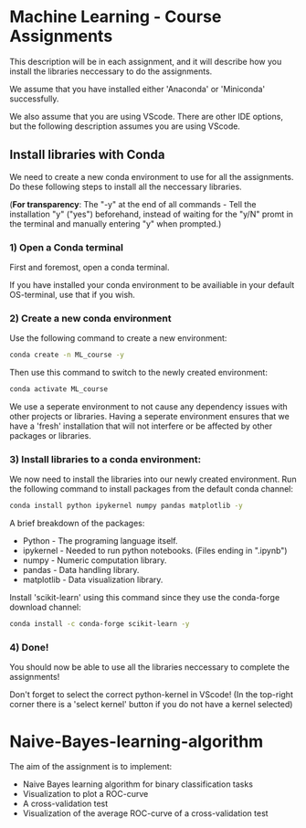 # Machine Learning - Course Assignments

This description will be in each assignment, and it will describe how you install the libraries neccessary to do the assignments.

We assume that you have installed either 'Anaconda' or 'Miniconda' successfully. 

We also assume that you are using VScode. There are other IDE options, but the following description assumes you are using VScode.


## Install libraries with Conda

We need to create a new conda environment to use for all the assignments. Do these following steps to install all the neccessary libraries.

(**For transparency**: The "-y" at the end of all commands - Tell the installation "y" ("yes") beforehand, instead of waiting for the "y/N" promt in the terminal and manually entering "y" when prompted.)

### 1) Open a Conda terminal

First and foremost, open a conda terminal.

If you have installed your conda environment to be availiable in your default OS-terminal, use that if you wish.

### 2) Create a new conda environment

Use the following command to create a new environment:

```Bash
conda create -n ML_course -y
```

Then use this command to switch to the newly created environment:

```Bash
conda activate ML_course
```

We use a seperate environment to not cause any dependency issues with other projects or libraries. Having a seperate environment ensures that we have a 'fresh' installation that will not interfere or be affected by other packages or libraries.


### 3) Install libraries to a conda environment:

We now need to install the libraries into our newly created environment. Run the following command to install packages from the default conda channel:

```Bash
conda install python ipykernel numpy pandas matplotlib -y
```

A brief breakdown of the packages:
* Python - The programing language itself.
* ipykernel - Needed to run python notebooks. (Files ending in ".ipynb")
* numpy - Numeric computation library.
* pandas - Data handling library.
* matplotlib - Data visualization library.

Install 'scikit-learn' using this command since they use the conda-forge download channel:

```Bash
conda install -c conda-forge scikit-learn -y
```

### 4) Done!

You should now be able to use all the libraries neccessary to complete the assignments!

Don't forget to select the correct python-kernel in VScode! (In the top-right corner there is a 'select kernel' button if you do not have a kernel selected)





# Naive-Bayes-learning-algorithm
The aim of the assignment is to implement:  
* Naive Bayes learning algorithm for binary classification tasks
*  Visualization to plot a ROC-curve
* A cross-validation test
*  Visualization of the average ROC-curve of a cross-validation test 
